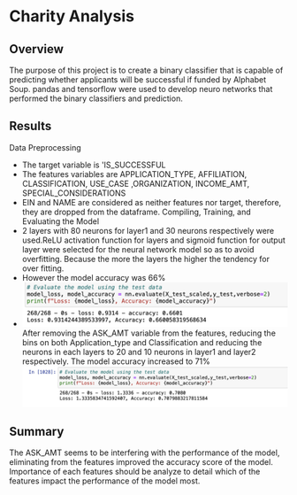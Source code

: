 # Charity Analysis
## Overview
The purpose of this project is to create a binary classifier that is capable of predicting whether applicants will be successful if funded by Alphabet Soup.
pandas and tensorflow were used to develop neuro networks that performed the binary classifiers and prediction.
## Results
Data Preprocessing
- The target variable is 'IS_SUCCESSFUL
- The features variables are APPLICATION_TYPE, AFFILIATION, CLASSIFICATION, USE_CASE ,ORGANIZATION, INCOME_AMT, SPECIAL_CONSIDERATIONS  
- EIN and NAME are considered as neither features nor target, therefore, they are dropped from the dataframe.
Compiling, Training, and Evaluating the Model
- 2 layers with 80 neurons for layer1 and 30 neurons respectively were used.ReLU activation function for layers and sigmoid function for output layer were selected for the neural network model so as to avoid overfitting. Because the more the layers the higher the tendency for over fitting.
- However the model accuracy was 66%
- ![neural_1.pn](neural_1.png)
After removing the ASK_AMT variable from the features,  reducing the bins on both Application_type and Classification and reducing the neurons in each layers to 20 and 10 neurons in layer1 and layer2 respectively. The model accuracy increased to 71%
![neural_2.png](neural_2.png)

## Summary
The ASK_AMT seems to be interfering with the performance of the model, eliminating from the features improved the accuracy score of the model.
Importance of each features should be analyze to detail which of the features impact the performance of the model most.

